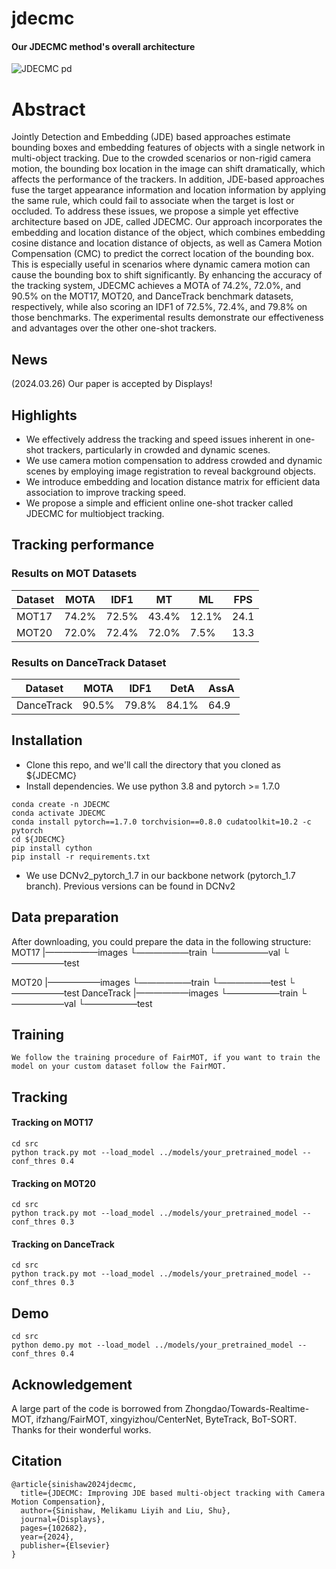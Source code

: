 # jdecmc

#### Our JDECMC method's overall architecture
![JDECMC pd](https://github.com/Melikamuliyih/jdecmc/assets/57220094/55104928-9689-4e90-a560-d0f756d9fcee)



# Abstract 
Jointly Detection and Embedding (JDE) based approaches estimate bounding boxes and
embedding features of objects with a single network in multi-object tracking. Due to
the crowded scenarios or non-rigid camera motion, the bounding box location in the
image can shift dramatically, which affects the performance of the trackers. In addition,
JDE-based approaches fuse the target appearance information and location information
by applying the same rule, which could fail to associate when the target is lost or occluded.
To address these issues, we propose a simple yet effective architecture based
on JDE, called JDECMC. Our approach incorporates the embedding and location distance
of the object, which combines embedding cosine distance and location distance
of objects, as well as Camera Motion Compensation (CMC) to predict the correct location
of the bounding box. This is especially useful in scenarios where dynamic camera
motion can cause the bounding box to shift significantly. By enhancing the accuracy of
the tracking system, JDECMC achieves a MOTA of 74.2%, 72.0%, and 90.5% on the
MOT17, MOT20, and DanceTrack benchmark datasets, respectively, while also scoring
an IDF1 of 72.5%, 72.4%, and 79.8% on those benchmarks. The experimental results
demonstrate our effectiveness and advantages over the other one-shot trackers.

## News
(2024.03.26) Our paper is accepted by Displays!


## Highlights
* We effectively address the tracking and speed issues inherent in one-shot trackers,
particularly in crowded and dynamic scenes.
* We use camera motion compensation to address crowded and dynamic scenes by
employing image registration to reveal background objects.
* We introduce embedding and location distance matrix for efficient data association to
improve tracking speed.
* We propose a simple and efficient online one-shot tracker called JDECMC for multiobject
tracking.

## Tracking performance
### Results on MOT Datasets
| Dataset    |  MOTA | IDF1  | MT | ML | FPS |
|--------------|-----------|-------|----------|----------|--------|
|MOT17       | 74.2% | 72.5% | 43.4% | 12.1% | 24.1 |
|MOT20       | 72.0% | 72.4% |72.0% | 7.5% | 13.3 |

### Results on DanceTrack Dataset
| Dataset    |  MOTA | IDF1  | DetA |AssA |
|--------------|-----------|-------|----------|----------|
|DanceTrack  | 90.5% | 79.8% |84.1% | 64.9 |

## Installation
* Clone this repo, and we'll call the directory that you cloned as ${JDECMC}
* Install dependencies. We use python 3.8 and pytorch >= 1.7.0

```
conda create -n JDECMC
conda activate JDECMC
conda install pytorch==1.7.0 torchvision==0.8.0 cudatoolkit=10.2 -c pytorch
cd ${JDECMC}
pip install cython
pip install -r requirements.txt
```
* We use DCNv2_pytorch_1.7 in our backbone network (pytorch_1.7 branch). Previous versions can be found in DCNv2
## Data preparation
After downloading, you could prepare the data in the following structure:
MOT17
   |——————images
           └——————train
           └——————val
           └——————test
   
MOT20
   |——————images
           └——————train
           └——————test
           └——————test
DanceTrack
   |——————images
           └——————train
           └——————val
           └——————test
   

## Training

```
We follow the training procedure of FairMOT, if you want to train the model on your custom dataset follow the FairMOT.
```

## Tracking
#### Tracking on MOT17
```
cd src
python track.py mot --load_model ../models/your_pretrained_model --conf_thres 0.4
```
#### Tracking on MOT20
```
cd src
python track.py mot --load_model ../models/your_pretrained_model --conf_thres 0.3
```
#### Tracking on DanceTrack
```
cd src
python track.py mot --load_model ../models/your_pretrained_model --conf_thres 0.3
```

## Demo
```
cd src
python demo.py mot --load_model ../models/your_pretrained_model --conf_thres 0.4
```
## Acknowledgement
A large part of the code is borrowed from Zhongdao/Towards-Realtime-MOT, ifzhang/FairMOT, xingyizhou/CenterNet, ByteTrack, BoT-SORT. Thanks for their wonderful works.
## Citation
```
@article{sinishaw2024jdecmc,
  title={JDECMC: Improving JDE based multi-object tracking with Camera Motion Compensation},
  author={Sinishaw, Melikamu Liyih and Liu, Shu},
  journal={Displays},
  pages={102682},
  year={2024},
  publisher={Elsevier}
}
```
